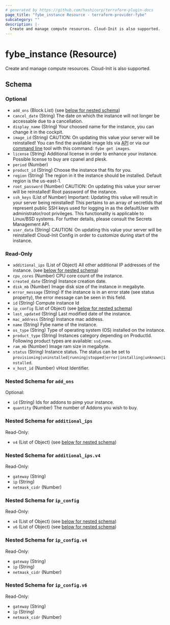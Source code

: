 ```yaml
---
# generated by https://github.com/hashicorp/terraform-plugin-docs
page_title: "fybe_instance Resource - terraform-provider-fybe"
subcategory: ""
description: |-
  Create and manage compute resources. Cloud-Init is also supported.
---
```


# fybe_instance (Resource)

Create and manage compute resources. Cloud-Init is also supported.



<!-- schema generated by tfplugindocs -->
## Schema

### Optional

- `add_ons` (Block List) (see [below for nested schema](#nestedblock--add_ons))
- `cancel_date` (String) The date on which the instance will not longer be accessable due to a cancellation.
- `display_name` (String) Your choosed name for the instance, you can change it in the cockpit.
- `image_id` (String) CAUTION: On updating this value your server will be reinstalled! You can find the available image Ids via [API](https://api.fybe.com/#tag/Images/operation/retrieveImage) or via our [command line](https://github.com/fybecom/fybe) tool with this command: `fybe get images`.
- `license` (String) Additional license in order to enhance your instance. Possible license to buy are cpanel and plesk.
- `period` (Number)
- `product_id` (String) Choose the instance that fits for you.
- `region` (String) The region in it the instance should be installed. Default region is the us-east-1.
- `root_password` (Number) CAUTION: On updating this value your server will be reinstalled! Root password of the instance.
- `ssh_keys` (List of Number) Important: Updating this value will result in your server being reinstalled! This pertains to an array of secretIds that represent public SSH keys used for logging in as the defaultUser with administrator/root privileges. This functionality is applicable to Linux/BSD systems. For further details, please consult the Secrets Management API.
- `user_data` (String) CAUTION: On updating this value your server will be reinstalled! Cloud-Init Config in order to customize during start of the instance.

### Read-Only

- `additional_ips` (List of Object) All other additional IP addresses of the instance. (see [below for nested schema](#nestedatt--additional_ips))
- `cpu_cores` (Number) CPU core count of the instance.
- `created_date` (String) Instance creation date.
- `disk_mb` (Number) Image disk size of the instance in megabyte.
- `error_message` (String) If the instance is in an error state (see status property), the error message can be seen in this field.
- `id` (String) Compute instance Id
- `ip_config` (List of Object) (see [below for nested schema](#nestedatt--ip_config))
- `last_updated` (String) Last modified date of the instance.
- `mac_address` (String) Instance mac address.
- `name` (String) Fybe name of the instance.
- `os_type` (String) Type of operating system (OS) installed on the instance.
- `product_type` (String) Instances category depending on ProductId. Following product types are available: `ssd`,`nvme`.
- `ram_mb` (Number) Image ram size in megabyte.
- `status` (String) Instance status. The status can be set to `provisioning|uninstalled|running|stopped|error|installing|unknown|installed`.
- `v_host_id` (Number) vHost Identifier.

<a id="nestedblock--add_ons"></a>
### Nested Schema for `add_ons`

Optional:

- `id` (String) Ids for addons to pimp your instance.
- `quantity` (Number) The number of Addons you wish to buy.


<a id="nestedatt--additional_ips"></a>
### Nested Schema for `additional_ips`

Read-Only:

- `v4` (List of Object) (see [below for nested schema](#nestedobjatt--additional_ips--v4))

<a id="nestedobjatt--additional_ips--v4"></a>
### Nested Schema for `additional_ips.v4`

Read-Only:

- `gateway` (String)
- `ip` (String)
- `netmask_cidr` (Number)



<a id="nestedatt--ip_config"></a>
### Nested Schema for `ip_config`

Read-Only:

- `v4` (List of Object) (see [below for nested schema](#nestedobjatt--ip_config--v4))
- `v6` (List of Object) (see [below for nested schema](#nestedobjatt--ip_config--v6))

<a id="nestedobjatt--ip_config--v4"></a>
### Nested Schema for `ip_config.v4`

Read-Only:

- `gateway` (String)
- `ip` (String)
- `netmask_cidr` (Number)


<a id="nestedobjatt--ip_config--v6"></a>
### Nested Schema for `ip_config.v6`

Read-Only:

- `gateway` (String)
- `ip` (String)
- `netmask_cidr` (Number)
